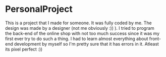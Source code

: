 # PersonalProject
This is a project that I made for someone. It was fully coded by me.
The design was made by a designer (not me obviously :)) ).
I tried to program the back-end of the online shop with not too much success since it was my first ever try to do such a thing.
I had to learn almost everything about front-end development by myself so I'm pretty sure that it has errors in it. Atleast its pixel perfect :)) 
